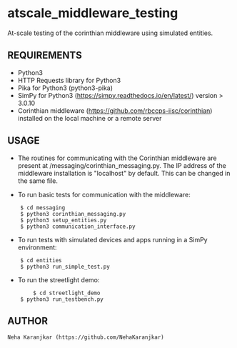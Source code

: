 # atscale_middleware_testing #

At-scale testing of the corinthian middleware using simulated entities.

## REQUIREMENTS ##
* Python3
* HTTP Requests library for Python3
* Pika for Python3 (python3-pika)
* SimPy for Python3 (https://simpy.readthedocs.io/en/latest/) version > 3.0.10
* Corinthian middleware (https://github.com/rbccps-iisc/corinthian) installed on the local machine or a remote server

## USAGE ##

* The routines for communicating with the Corinthian middleware are present at /messaging/corinthian_messaging.py. The IP address of the middleware installation is "localhost" by default. This can be changed in the same file.

* To run basic tests for communication with the middleware:
```console
	$ cd messaging
	$ python3 corinthian_messaging.py 
	$ python3 setup_entities.py
	$ python3 communication_interface.py
```
* To run tests with simulated devices and apps running in a SimPy environment:
``` console
	$ cd entities
	$ python3 run_simple_test.py
```
* To run the streetlight demo:
``` console
        $ cd streetlight_demo
	$ python3 run_testbench.py
```
	
## AUTHOR ##
	Neha Karanjkar (https://github.com/NehaKaranjkar)

